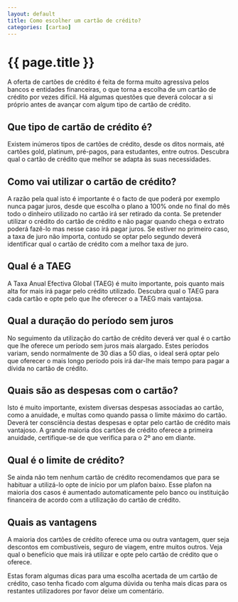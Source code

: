 ```yaml
---
layout: default
title: Como escolher um cartão de crédito?
categories: [cartao]
---
```


# {{ page.title }}

A oferta de cartões de crédito é feita de forma muito agressiva pelos bancos e entidades financeiras, o que torna a escolha de um cartão de crédito por vezes difícil. Há algumas questões que deverá colocar a si próprio antes de avançar com algum tipo de cartão de crédito.

## Que tipo de cartão de crédito é?

Existem inúmeros tipos de cartões de crédito, desde os ditos normais, até cartões gold, platinum, pré-pagos, para estudantes, entre outros. Descubra qual o cartão de crédito que melhor se adapta às suas necessidades.

## Como vai utilizar o cartão de crédito?

A razão pela qual isto é importante é o facto de que poderá por exemplo nunca pagar juros, desde que escolha o plano a 100% onde no final do mês todo o dinheiro utilizado no cartão irá ser retirado da conta. Se pretender utilizar o crédito do cartão de crédito e não pagar quando chega o extrato poderá fazê-lo mas nesse caso irá pagar juros. Se estiver no primeiro caso, a taxa de juro não importa, contudo se optar pelo segundo deverá identificar qual o cartão de crédito com a melhor taxa de juro.

## Qual é a TAEG

A Taxa Anual Efectiva Global (TAEG) é muito importante, pois quanto mais alta for mais irá pagar pelo crédito utilizado. Descubra qual o TAEG para cada cartão e opte pelo que lhe oferecer o a TAEG mais vantajosa.

## Qual a duração do período sem juros

No seguimento da utilização do cartão de crédito deverá ver qual é o cartão que lhe oferece um período sem juros mais alargado. Estes períodos variam, sendo normalmente de 30 dias a 50 dias, o ideal será optar pelo que oferecer o mais longo período pois irá dar-lhe mais tempo para pagar a dívida no cartão de crédito.

## Quais são as despesas com o cartão?

Isto é muito importante, existem diversas despesas associadas ao cartão, como a anuidade, e multas como quando passa o limite máximo do cartão. Deverá ter consciência destas despesas e optar pelo cartão de crédito mais vantajoso. A grande maioria dos cartões de crédito oferece a primeira anuidade, certifique-se de que verifica para o 2º ano em diante.

## Qual é o limite de crédito?

Se ainda não tem nenhum cartão de crédito recomendamos que para se habituar a utilizá-lo opte de início por um plafon baixo. Esse plafon na maioria dos casos é aumentado automaticamente pelo banco ou instituição financeira de acordo com a utilização do cartão de crédito.

## Quais as vantagens

A maioria dos cartões de crédito oferece uma ou outra vantagem, quer seja descontos em combustíveis, seguro de viagem, entre muitos outros. Veja qual o benefício que mais irá utilizar e opte pelo cartão de crédito que o oferece.

Estas foram algumas dicas para uma escolha acertada de um cartão de crédito, caso tenha ficado com alguma dúvida ou tenha mais dicas para os restantes utilizadores por favor deixe um comentário.
